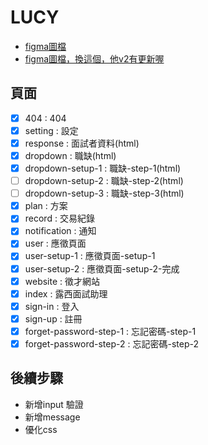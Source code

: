 # LUCY

- [figma圖檔](https://www.figma.com/file/b8CCyHfg62qv3DG26N54T5/LUCY_User%E7%AB%AF-(Copy)?node-id=0%3A1)
- [figma圖檔，換這個，他v2有更新喔](https://www.figma.com/file/nugR8aa39mkP40s8R3231i/LUCY_User%E7%AB%AF-(Copy)?node-id=0%3A1)



## 頁面
- [x] 404 : 404
- [x] setting : 設定
- [x] response : 面試者資料(html)
- [x] dropdown : 職缺(html)
- [x] dropdown-setup-1 : 職缺-step-1(html)
- [ ] dropdown-setup-2 : 職缺-step-2(html)
- [ ] dropdown-setup-3 : 職缺-step-3(html)
- [x] plan : 方案
- [x] record : 交易紀錄
- [x] notification : 通知
- [x] user : 應徵頁面
- [x] user-setup-1 : 應徵頁面-setup-1
- [x] user-setup-2 : 應徵頁面-setup-2-完成
- [x] website : 徵才網站
- [x] index : 露西面試助理
- [x] sign-in : 登入
- [x] sign-up : 註冊
- [x] forget-password-step-1 : 忘記密碼-step-1
- [x] forget-password-step-2 : 忘記密碼-step-2

## 後續步驟
- 新增input 驗證
- 新增message
- 優化css